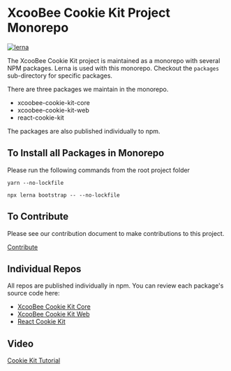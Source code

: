 # XcooBee Cookie Kit Project Monorepo

[![lerna](https://img.shields.io/badge/maintained%20with-lerna-cc00ff.svg)](https://lernajs.io/)

The XcooBee Cookie Kit project is maintained as a monorepo with several NPM
packages. Lerna is used with this monorepo. Checkout the `packages`
sub-directory for specific packages.

There are three packages we maintain in the monorepo.

- xcoobee-cookie-kit-core
- xcoobee-cookie-kit-web
- react-cookie-kit


The packages are also published individually to npm.


## To Install all Packages in Monorepo

Please run the following commands from the root project folder

```
yarn --no-lockfile

npx lerna bootstrap -- --no-lockfile
```


## To Contribute

Please see our contribution document to make contributions to this project.

[Contribute](https://github.com/XcooBee/xcoobee-cookie-kit/blob/master/CONTRIBUTING.md)

## Individual Repos

All repos are published individually in npm. You can review each package's source code here:

- [XcooBee Cookie Kit Core](https://github.com/XcooBee/xcoobee-cookie-kit/tree/master/packages/xcoobee-cookie-kit-core)
- [XcooBee Cookie Kit Web](https://github.com/XcooBee/xcoobee-cookie-kit/tree/master/packages/xcoobee-cookie-kit-web)
- [React Cookie Kit](https://github.com/XcooBee/xcoobee-cookie-kit/tree/master/packages/xcoobee-cookie-kit-react)


## Video

[Cookie Kit Tutorial](https://www.youtube.com/watch?v=X2DNrckHLBI)



